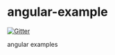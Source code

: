 angular-example
===============

[![Gitter](https://badges.gitter.im/Join%20Chat.svg)](https://gitter.im/GeetaGh/angular-example?utm_source=badge&utm_medium=badge&utm_campaign=pr-badge&utm_content=badge)

angular examples 
